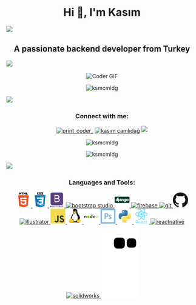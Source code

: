 <h1 <p align="center">Hi 👋, I'm Kasım</h1>
<a href="https://www.youtube.com/watch?v=dQw4w9WgXcQ"><img src="https://user-images.githubusercontent.com/73097560/115834477-dbab4500-a447-11eb-908a-139a6edaec5c.gif"></a>


<h2 <p align="center">A passionate backend developer from Turkey</h2>
<a href="https://www.youtube.com/watch?v=dQw4w9WgXcQ"><img src="https://user-images.githubusercontent.com/73097560/115834477-dbab4500-a447-11eb-908a-139a6edaec5c.gif"></a>

<p align="center">
<img src="https://www.aalpha.net/wp-content/uploads/2020/12/full-stack-development.gif" alt="Coder GIF" width="400" />

<p align="center"><img src="https://komarev.com/ghpvc/?username=ksmcmldg&label=Profile%20views&color=0e75b6&style=flat" alt="ksmcmldg" /> </p>
<a href="https://www.youtube.com/watch?v=dQw4w9WgXcQ"><img src="https://user-images.githubusercontent.com/73097560/115834477-dbab4500-a447-11eb-908a-139a6edaec5c.gif"></a>



<h3 <p align="center">Connect with me:</h3>
<p align="center">
<a href="https://twitter.com/KCDev_" target="blank"><img align="center" src="https://raw.githubusercontent.com/rahuldkjain/github-profile-readme-generator/master/src/images/icons/Social/twitter.svg" alt="print_coder_" height="30" width="40" /></a>
<a href="https://www.linkedin.com/in/kas%C4%B1m-%C3%A7aml%C4%B1da%C4%9F-b2b647143/" target="blank"><img align="center"                   src="https://raw.githubusercontent.com/rahuldkjain/github-profile-readme-generator/master/src/images/icons/Social/linked-in-alt.svg" 
          alt="kasım çamlıdağ" height="30" width="40" /></a>
  <a href="https://www.youtube.com/watch?v=dQw4w9WgXcQ"><img src="https://user-images.githubusercontent.com/73097560/115834477-dbab4500-a447-11eb-908a-139a6edaec5c.gif"></a>

 <p align="center"> <img src="https://github-readme-stats.vercel.app/api/top-langs/?username=ksmcmldg&theme=tokyonight&layout=compact" 
                         alt="ksmcmldg" />
<p align="center"><img src="https://github-readme-stats.vercel.app/api?username=ksmcmldg&show_icons=true&theme=gotham" alt="ksmcmldg" />





<a href="https://www.youtube.com/watch?v=dQw4w9WgXcQ"><img src="https://user-images.githubusercontent.com/73097560/115834477-dbab4500-a447-11eb-908a-139a6edaec5c.gif"></a>

<h3 <p align="center">Languages and Tools:</h3>

<p align="center">
   <a href="https://www.w3.org/html/" target="_blank"> <img 
            src="https://raw.githubusercontent.com/devicons/devicon/master/icons/html5/html5-original-wordmark.svg" 
            alt="html5" width="40" height="40" title="html5"/> </a> 
  <a href="https://www.w3schools.com/css/" target="_blank"> <img 
            src="https://raw.githubusercontent.com/devicons/devicon/master/icons/css3/css3-original-wordmark.svg" 
            alt="css3" width="40" height="40" title="css3"/> </a> 
  <a href="https://getbootstrap.com" target="_blank" title ="bootstrap"> <img
            src="https://raw.githubusercontent.com/devicons/devicon/master/icons/bootstrap/bootstrap-plain-wordmark.svg"
            alt="bootstrap" width="40" height="40" /> </a>
          <a href="https://bootstrapstudio.io/" target="_blank" title ="bootstrap studio"> <img
            src="https://upload.wikimedia.org/wikipedia/commons/thumb/9/92/Bootstrap_Studio_Logo.png/768px-Bootstrap_Studio_Logo.png"
            alt="bootstrap studio" width="40" height="40" title="bootstrap studio"/> </a>
  <a href="https://www.djangoproject.com/" target="_blank"> <img 
            src="https://raw.githubusercontent.com/devicons/devicon/master/icons/django/django-original.svg" 
            alt="django" width="40" height="40" title="django"/> </a> 
  <a href="https://firebase.google.com/" target="_blank"> <img 
            src="https://www.vectorlogo.zone/logos/firebase/firebase-icon.svg" 
            alt="firebase" width="40" height="40"title="firebase"/> </a> <a  </a>
  <a href="https://git-scm.com/" target="_blank"> <img 
            src="https://www.vectorlogo.zone/logos/git-scm/git-scm-icon.svg" 
            alt="git" width="40" height="40" title="git"/> </a> 
  <a href="https://github.com/" target="_blank"> <img 
            src="https://raw.githubusercontent.com/github/explore/78df643247d429f6cc873026c0622819ad797942/topics/github/github.png" 
            alt="GitHub" width="40" height="40" title="GitHub"/> </a> 
  <a href="https://www.adobe.com/in/products/illustrator.html" target="_blank"> <img 
            src="https://www.vectorlogo.zone/logos/adobe_illustrator/adobe_illustrator-icon.svg" 
            alt="illustrator" width="40" height="40" title="illustrator"/> </a> 
  <a href="https://developer.mozilla.org/en-US/docs/Web/JavaScript" target="_blank"> <img
            src="https://raw.githubusercontent.com/devicons/devicon/master/icons/javascript/javascript-original.svg" 
            alt="javascript" width="40" height="40" title="JavaScript"/> </a> 
  <a href="https://www.linux.org/" target="_blank"> <img 
            src="https://raw.githubusercontent.com/devicons/devicon/master/icons/linux/linux-original.svg" 
            alt="linux" width="40" height="40" title="linux"/> </a>
  <a href="https://nodejs.org" target="_blank"> <img 
            src="https://raw.githubusercontent.com/devicons/devicon/master/icons/nodejs/nodejs-original-wordmark.svg" 
            alt="nodejs" width="40" height="40" title="nodejs"/> </a> 
  <a href="https://www.photoshop.com/en" target="_blank"> <img 
            src="https://raw.githubusercontent.com/devicons/devicon/master/icons/photoshop/photoshop-line.svg" 
            alt="photoshop" width="40" height="40" title="photoshop"/> </a> 
  <a href="https://www.python.org" target="_blank"> <img 
            src="https://raw.githubusercontent.com/devicons/devicon/master/icons/python/python-original.svg" 
            alt="python" width="40" height="40" title="python"/> </a>
  <a href="https://reactjs.org/" target="_blank"> <img 
            src="https://raw.githubusercontent.com/devicons/devicon/master/icons/react/react-original-wordmark.svg" 
            alt="react" width="40" height="40" title="reactjs"/> </a>
  <a href="https://reactnative.dev/" target="_blank"> <img 
            src="https://reactnative.dev/img/header_logo.svg" 
            alt="reactnative" width="40" height="40" title="reactnative"/> </a> <a height="40"/> </a>
<a href="https://www.solidworks.com" target="_blank"> <img 
            src="https://www.pngkit.com/png/full/808-8081482_solidworks-logo-black-and-white-johns-hopkins-logo.png" 
            alt="solidworks" width="100" height="40" title="solidworks"/> </a> <a height="40"/> </a>
            
<img src="https://raw.githubusercontent.com/ksmcmldg/ksmcmldg/dist/snake.svg">
</p>
</p>
</p>


   
